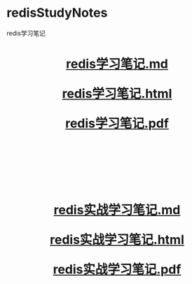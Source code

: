 # redisStudyNotes
redis学习笔记

<h1 style="text-align:center">

[redis学习笔记.md](redis学习笔记.md)

[redis学习笔记.html](redis学习笔记.html)

[redis学习笔记.pdf](redis学习笔记.pdf)


<br>
<br>
<br>

[redis实战学习笔记.md](redis实战学习笔记.md)

[redis实战学习笔记.html](redis实战学习笔记.html)

[redis实战学习笔记.pdf](redis实战学习笔记.pdf)

</h1>
